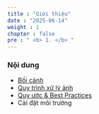 ```yaml
---
title : "Giới thiệu"
date : "2025-06-14"
weight : 1 
chapter : false
pre : " <b> 1. </b> "
---
```


### Nội dung

- [Bối cảnh](1.1-businesscontext/)
- [Quy trình xử lý ảnh](1.2-workflow/) 
- [Quy ước & Best Practices](1.3-bestpractices/)
- Cài đặt môi trường

